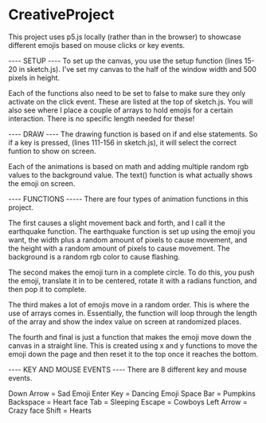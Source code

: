 # CreativeProject

This project uses p5.js locally (rather than in the browser) to showcase different emojis based on mouse clicks or key events. 

---- SETUP ----
To set up the canvas, you use the setup function (lines 15-20 in sketch.js). I've set my canvas to the half of the window width and 500 pixels in height. 

Each of the functions also need to be set to false to make sure they only activate on the click event. These are listed at the top of sketch.js. You will also see where I place a couple of arrays to hold emojis for a certain interaction. There is no specific length needed for these! 

---- DRAW ----
The drawing function is based on if and else statements. So if a key is pressed, (lines 111-156 in sketch.js), it will select the correct funtion to show on screen. 

Each of the animations is based on math and adding multiple random rgb values to the background value. The text() function is what actually shows the emoji on screen. 

---- FUNCTIONS -----
There are four types of animation functions in this project. 

The first causes a slight movement back and forth, and I call it the earthquake function. The earthquake function is set up using the emoji you want, the width plus a random amount of pixels to cause movement, and the height with a random amount of pixels to cause movement. The background is a random rgb color to cause flashing. 

The second makes the emoji turn in a complete circle. To do this, you push the emoji, translate it in to be centered, rotate it with a radians function, and then pop it to complete. 

The third makes a lot of emojis move in a random order. This is where the use of arrays comes in. Essentially, the function will loop through the length of the array and show the index value on screen at randomized places. 

The fourth and final is just a function that makes the emoji move down the canvas in a straight line. This is created using x and y functions to move the emoji down the page and then reset it to the top once it reaches the bottom. 

---- KEY AND MOUSE EVENTS ----
There are 8 different key and mouse events. 

Down Arrow = Sad Emoji
Enter Key = Dancing Emoji
Space Bar = Pumpkins
Backspace = Heart face
Tab = Sleeping
Escape = Cowboys
Left Arrow = Crazy face
Shift = Hearts
